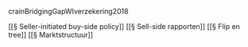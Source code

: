 crainBridgingGapWIverzekering2018

[[§ Seller-initiated buy-side policy]]
[[§ Sell-side rapporten]]
[[§ Flip en tree]]
[[§ Marktstructuur]]
